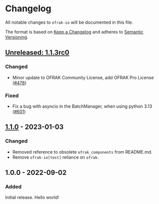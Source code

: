 # Changelog
All notable changes to `ofrak-io` will be documented in this file.

The format is based on [Keep a Changelog](https://keepachangelog.com/en/1.0.0/) and adheres to [Semantic Versioning](https://semver.org/spec/v2.0.0.html).

## [Unreleased: 1.1.3rc0](https://github.com/redballoonsecurity/ofrak/tree/master)

### Changed
- Minor update to OFRAK Community License, add OFRAK Pro License ([#478](https://github.com/redballoonsecurity/ofrak/pull/478))

### Fixed
- Fix a bug with asyncio in the BatchManager, when using python 3.13 ([#601](https://github.com/redballoonsecurity/ofrak/pull/601))

## [1.1.0](https://github.com/redballoonsecurity/ofrak/releases/tag/ofrak-io-v1.1.0) - 2023-01-03
### Changed
- Removed reference to obsolete `ofrak_components` from README.md.
- Remove `ofrak-io[test]` reliance on `ofrak`.

## 1.0.0 - 2022-09-02
### Added
Initial release. Hello world!
